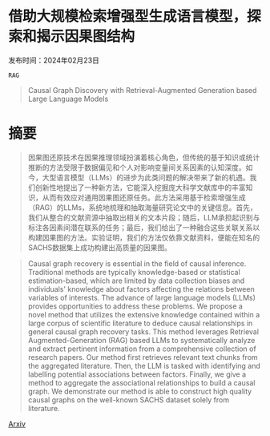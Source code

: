 # 借助大规模检索增强型生成语言模型，探索和揭示因果图结构

发布时间：2024年02月23日

`RAG`

> Causal Graph Discovery with Retrieval-Augmented Generation based Large Language Models

# 摘要

> 因果图还原技术在因果推理领域扮演着核心角色，但传统的基于知识或统计推断的方法受限于数据偏见和个人对影响变量间关系因素的认知深度。如今，大型语言模型（LLMs）的进步为此类问题的解决带来了新的机遇。我们创新性地提出了一种新方法，它能深入挖掘庞大科学文献库中的丰富知识，从而有效应对通用因果图还原任务。此方法采用基于检索增强生成（RAG）的LLMs，系统地梳理和抽取海量研究论文中的关键信息。首先，我们从整合的文献资源中抽取出相关的文本片段；随后，LLM承担起识别与标注各因素间潜在联系的任务；最后，我们给出了一种融合这些关联关系以构建因果图的方法。实验证明，我们的方法仅依靠文献资料，便能在知名的SACHS数据集上成功构建出高质量的因果图。

> Causal graph recovery is essential in the field of causal inference. Traditional methods are typically knowledge-based or statistical estimation-based, which are limited by data collection biases and individuals' knowledge about factors affecting the relations between variables of interests. The advance of large language models (LLMs) provides opportunities to address these problems. We propose a novel method that utilizes the extensive knowledge contained within a large corpus of scientific literature to deduce causal relationships in general causal graph recovery tasks. This method leverages Retrieval Augmented-Generation (RAG) based LLMs to systematically analyze and extract pertinent information from a comprehensive collection of research papers. Our method first retrieves relevant text chunks from the aggregated literature. Then, the LLM is tasked with identifying and labelling potential associations between factors. Finally, we give a method to aggregate the associational relationships to build a causal graph. We demonstrate our method is able to construct high quality causal graphs on the well-known SACHS dataset solely from literature.

[Arxiv](https://arxiv.org/abs/2402.15301)
